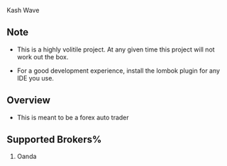 Kash Wave

Note
---
* This is a highly volitile project. At any given time this project will not work out the box.

* For a good development experience, install the lombok plugin for any IDE you use.

Overview
---

* This is meant to be a forex auto trader

Supported Brokers%
---
1) Oanda
